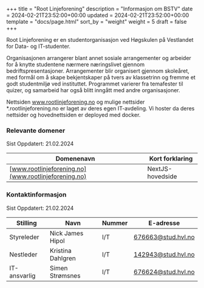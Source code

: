 +++
title = "Root Linjeforening"
description = "Informasjon om BSTV"
date = 2024-02-21T23:52:00+00:00
updated = 2024-02-21T23:52:00+00:00
template = "docs/page.html"
sort_by = "weight"
weight = 5
draft = false
+++

Root Linjeforening er en studentorganisasjon ved Høgskulen på Vestlandet for Data- og IT-studenter.

Organisasjonen arrangerer blant annet sosiale arrangementer og arbeider for å knytte studentene nærmere næringslivet gjennom bedriftspresentasjoner. Arrangementer blir organisert gjennom skoleåret, med formål om å skape bekjentskaper på tvers av klassetrinn og fremme et godt studentmiljø ved instituttet. Programmet varierer fra temafester til quizer, og samarbeid har også blitt inngått med andre organisasjoner.

Nettsiden www.rootlinjeforening.no og mulige nettsider *.rootlinjeforening.no er laget av deres egen IT-avdeling. Vi hoster da deres nettsider og hovednettsiden er deployed med docker.

### Relevante domener

Sist Oppdatert: 21.02.2024

| Domenenavn                       | Kort forklaring                |
| -------------------------------- | ------------------------------ |
| [www.rootlinjeforening.no](www.rootlinjeforening.no)               | NextJS-hovedside            |


### Kontaktinformasjon

Sist Oppdatert: 21.02.2024

| Stilling           | Navn                 | Nummer     | E-adresse                  |
| ------------------ | -------------------- | ---------- | -------------------------- |
| Styreleder         | Nick James Hipol      | I/T | 676663@stud.hvl.no    |
| Nestleder         | Kristina Dahlgren    | I/T | 142943@stud.hvl.no    |
| IT-ansvarlig | Simen Strømsnes | I/T | 676624@stud.hvl.no       |